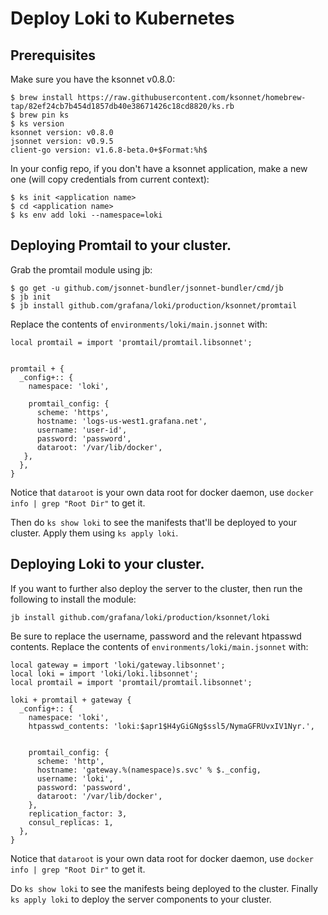 # Deploy Loki to Kubernetes

## Prerequisites

Make sure you have the ksonnet v0.8.0:

```
$ brew install https://raw.githubusercontent.com/ksonnet/homebrew-tap/82ef24cb7b454d1857db40e38671426c18cd8820/ks.rb
$ brew pin ks
$ ks version
ksonnet version: v0.8.0
jsonnet version: v0.9.5
client-go version: v1.6.8-beta.0+$Format:%h$
```

In your config repo, if you don't have a ksonnet application, make a new one (will copy credentials from current context):

```
$ ks init <application name>
$ cd <application name>
$ ks env add loki --namespace=loki
```

## Deploying Promtail to your cluster.

Grab the promtail module using jb:

```
$ go get -u github.com/jsonnet-bundler/jsonnet-bundler/cmd/jb
$ jb init
$ jb install github.com/grafana/loki/production/ksonnet/promtail
```

Replace the contents of `environments/loki/main.jsonnet` with:
```
local promtail = import 'promtail/promtail.libsonnet';


promtail + {
  _config+:: {
    namespace: 'loki',

    promtail_config: {
      scheme: 'https',
      hostname: 'logs-us-west1.grafana.net',
      username: 'user-id',
      password: 'password',
      dataroot: '/var/lib/docker',
   },
  },
}
```
Notice that `dataroot` is your own data root for docker daemon, use `docker info | grep "Root Dir"` to get it.

Then do `ks show loki` to see the manifests that'll be deployed to your cluster.
Apply them using `ks apply loki`.

## Deploying Loki to your cluster.

If you want to further also deploy the server to the cluster, then run the following to install the module:

```
jb install github.com/grafana/loki/production/ksonnet/loki
```

Be sure to replace the username, password and the relevant htpasswd contents.
Replace the contents of `environments/loki/main.jsonnet` with:

```
local gateway = import 'loki/gateway.libsonnet';
local loki = import 'loki/loki.libsonnet';
local promtail = import 'promtail/promtail.libsonnet';

loki + promtail + gateway {
  _config+:: {
    namespace: 'loki',
    htpasswd_contents: 'loki:$apr1$H4yGiGNg$ssl5/NymaGFRUvxIV1Nyr.',


    promtail_config: {
      scheme: 'http',
      hostname: 'gateway.%(namespace)s.svc' % $._config,
      username: 'loki',
      password: 'password',
      dataroot: '/var/lib/docker',
    },
    replication_factor: 3,
    consul_replicas: 1,
  },
}
```
Notice that `dataroot` is your own data root for docker daemon, use `docker info | grep "Root Dir"` to get it.

Do `ks show loki` to see the manifests being deployed to the cluster.
Finally `ks apply loki` to deploy the server components to your cluster.
